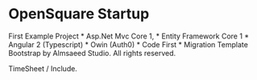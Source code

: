 # OpenSquare Startup

First Example Project 
     * Asp.Net Mvc Core 1,
     * Entity Framework Core 1
     * Angular 2 (Typescript)
     * Owin (Auth0) 
     * Code First
     * Migration 
Template Bootstrap by Almsaeed Studio. All rights reserved.     


TimeSheet / Include.

